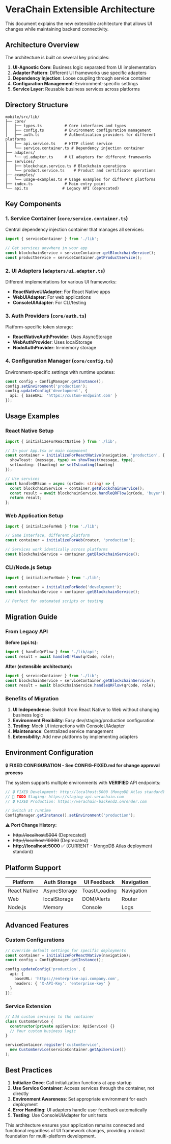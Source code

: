 # VeraChain Extensible Architecture

This document explains the new extensible architecture that allows UI changes while maintaining backend connectivity.

## Architecture Overview

The architecture is built on several key principles:

1. **UI-Agnostic Core**: Business logic separated from UI implementation
2. **Adapter Pattern**: Different UI frameworks use specific adapters
3. **Dependency Injection**: Loose coupling through service container
4. **Configuration Management**: Environment-specific settings
5. **Service Layer**: Reusable business services across platforms

## Directory Structure

```
mobile/src/lib/
├── core/
│   ├── types.ts          # Core interfaces and types
│   ├── config.ts         # Environment configuration management
│   ├── auth.ts           # Authentication providers for different platforms
│   ├── api.service.ts    # HTTP client service
│   └── service.container.ts # Dependency injection container
├── adapters/
│   └── ui.adapter.ts     # UI adapters for different frameworks
├── services/
│   ├── blockchain.service.ts # Blockchain operations
│   └── product.service.ts    # Product and certificate operations
├── examples/
│   └── usage-examples.ts # Usage examples for different platforms
├── index.ts              # Main entry point
└── api.ts               # Legacy API (deprecated)
```

## Key Components

### 1. Service Container (`core/service.container.ts`)

Central dependency injection container that manages all services:

```typescript
import { serviceContainer } from './lib';

// Get services anywhere in your app
const blockchainService = serviceContainer.getBlockchainService();
const productService = serviceContainer.getProductService();
```

### 2. UI Adapters (`adapters/ui.adapter.ts`)

Different implementations for various UI frameworks:

- **ReactNativeUIAdapter**: For React Native apps
- **WebUIAdapter**: For web applications  
- **ConsoleUIAdapter**: For CLI/testing

### 3. Auth Providers (`core/auth.ts`)

Platform-specific token storage:

- **ReactNativeAuthProvider**: Uses AsyncStorage
- **WebAuthProvider**: Uses localStorage
- **NodeAuthProvider**: In-memory storage

### 4. Configuration Manager (`core/config.ts`)

Environment-specific settings with runtime updates:

```typescript
const config = ConfigManager.getInstance();
config.setEnvironment('production');
config.updateConfig('development', { 
  api: { baseURL: 'https://custom-endpoint.com' } 
});
```

## Usage Examples

### React Native Setup

```typescript
import { initializeForReactNative } from './lib';

// In your App.tsx or main component
const container = initializeForReactNative(navigation, 'production', {
  showToast: (message, type) => showToast(message, type),
  setLoading: (loading) => setIsLoading(loading)
});

// Use services
const handleQRScan = async (qrCode: string) => {
  const blockchainService = container.getBlockchainService();
  const result = await blockchainService.handleQRFlow(qrCode, 'buyer');
  return result;
};
```

### Web Application Setup

```typescript
import { initializeForWeb } from './lib';

// Same interface, different platform
const container = initializeForWeb(router, 'production');

// Services work identically across platforms
const blockchainService = container.getBlockchainService();
```

### CLI/Node.js Setup  

```typescript
import { initializeForNode } from './lib';

const container = initializeForNode('development');
const blockchainService = container.getBlockchainService();

// Perfect for automated scripts or testing
```

## Migration Guide

### From Legacy API

**Before (api.ts):**
```typescript
import { handleQrFlow } from './lib/api';
const result = await handleQrFlow(qrCode, role);
```

**After (extensible architecture):**
```typescript
import { serviceContainer } from './lib';
const blockchainService = serviceContainer.getBlockchainService();
const result = await blockchainService.handleQRFlow(qrCode, role);
```

### Benefits of Migration

1. **UI Independence**: Switch from React Native to Web without changing business logic
2. **Environment Flexibility**: Easy dev/staging/production configuration
3. **Testing**: Mock UI interactions with ConsoleUIAdapter
4. **Maintenance**: Centralized service management
5. **Extensibility**: Add new platforms by implementing adapters

## Environment Configuration

🔒 **FIXED CONFIGURATION - See CONFIG-FIXED.md for change approval process**

The system supports multiple environments with **VERIFIED** API endpoints:

```typescript
// 🔒 FIXED Development: http://localhost:5000 (MongoDB Atlas standard)
// 🚧 TODO Staging: https://staging-api.verachain.com  
// 🔒 FIXED Production: https://verachain-backend2.onrender.com

// Switch at runtime
ConfigManager.getInstance().setEnvironment('production');
```

⚠️ **Port Change History:**
- ~~http://localhost:5004~~ (Deprecated)
- ~~http://localhost:10000~~ (Deprecated)  
- **http://localhost:5000** ✅ (CURRENT - MongoDB Atlas deployment standard)

## Platform Support

| Platform | Auth Storage | UI Feedback | Navigation |
|----------|--------------|-------------|------------|
| React Native | AsyncStorage | Toast/Loading | Navigation |
| Web | localStorage | DOM/Alerts | Router |
| Node.js | Memory | Console | Logs |

## Advanced Features

### Custom Configurations

```typescript
// Override default settings for specific deployments
const container = initializeForReactNative(navigation);
const config = ConfigManager.getInstance();

config.updateConfig('production', {
  api: { 
    baseURL: 'https://enterprise-api.company.com',
    headers: { 'X-API-Key': 'enterprise-key' }
  }
});
```

### Service Extension

```typescript
// Add custom services to the container
class CustomService {
  constructor(private apiService: ApiService) {}
  // Your custom business logic
}

serviceContainer.register('customService', 
  new CustomService(serviceContainer.getApiService())
);
```

## Best Practices

1. **Initialize Once**: Call initialization functions at app startup
2. **Use Service Container**: Access services through the container, not directly
3. **Environment Awareness**: Set appropriate environment for each deployment
4. **Error Handling**: UI adapters handle user feedback automatically
5. **Testing**: Use ConsoleUIAdapter for unit tests

This architecture ensures your application remains connected and functional regardless of UI framework changes, providing a robust foundation for multi-platform development.